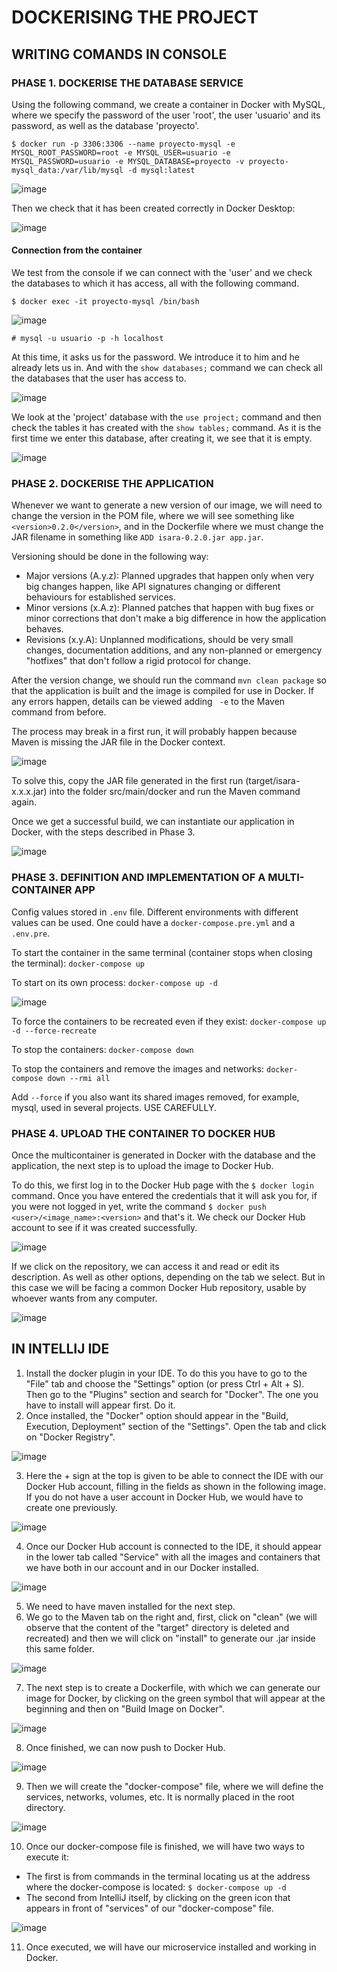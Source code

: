 # DOCKERISING THE PROJECT

## WRITING COMANDS IN CONSOLE

### PHASE 1. DOCKERISE THE DATABASE SERVICE

Using the following command, we create a container in Docker with MySQL, where we specify the password of the user 'root', the user 'usuario' and its password, as well as the database 'proyecto'.

`$ docker run -p 3306:3306 --name proyecto-mysql -e MYSQL_ROOT_PASSWORD=root -e MYSQL_USER=usuario -e MYSQL_PASSWORD=usuario -e MYSQL_DATABASE=proyecto -v proyecto-mysql_data:/var/lib/mysql -d mysql:latest`

![image](https://user-images.githubusercontent.com/98974760/212563524-d450aa55-2466-4f21-8664-3e00aa695f5f.png)

Then we check that it has been created correctly in Docker Desktop:

![image](https://user-images.githubusercontent.com/98974760/212563536-85cb47b1-1c49-4f44-a987-00bbbdaad149.png)

#### Connection from the container

We test from the console if we can connect with the 'user' and we check the databases to which it has access, all with the following command.

`$ docker exec -it proyecto-mysql /bin/bash`

![image](https://user-images.githubusercontent.com/98974760/212563954-8c61459b-9de9-46de-a1d6-ae526cf24bf3.png)

`# mysql -u usuario -p -h localhost`

At this time, it asks us for the password. We introduce it to him and he already lets us in. And with the `show databases;` command we can check all the databases that the user has access to.

![image](https://user-images.githubusercontent.com/98974760/212563975-4cc318dd-85b8-4fea-820f-9110bb4feb73.png)

We look at the 'project' database with the `use project;` command and then check the tables it has created with the `show tables;` command.
As it is the first time we enter this database, after creating it, we see that it is empty.

![image](https://user-images.githubusercontent.com/98974760/212564081-101e92de-784b-480f-ab49-dcc71c5dd4a6.png)


### PHASE 2. DOCKERISE THE APPLICATION

Whenever we want to generate a new version of our image, we will need to change the version
in the POM file, where we will see something like ``<version>0.2.0</version>``, and in
the Dockerfile where we must change the JAR filename in something like ``ADD isara-0.2.0.jar app.jar``.

Versioning should be done in the following way:
- Major versions (A.y.z): Planned upgrades that happen only when very big changes happen, like API signatures changing or different behaviours for established services.
- Minor versions (x.A.z): Planned patches that happen with bug fixes or minor corrections that don't make a big difference in how the application behaves.
- Revisions (x.y.A): Unplanned modifications, should be very small changes, documentation additions, and any non-planned or emergency "hotfixes" that don't follow a rigid protocol for change.

After the version change, we should run the command ``mvn clean package`` so that the application is built and the image is compiled for use in Docker.
If any errors happen, details can be viewed adding `` -e`` to the Maven command from before.

The process may break in a first run, it will probably happen because Maven is missing the JAR file in the Docker context.

![image](https://user-images.githubusercontent.com/98974760/213020455-9f92edb0-0438-440a-b3c3-0e907705f8bc.png)

To solve this, copy the JAR file generated in the first run (target/isara-x.x.x.jar) into the folder src/main/docker and run the Maven command again.

Once we get a successful build, we can instantiate our application in Docker, with the steps described in Phase 3.

![image](https://user-images.githubusercontent.com/98974760/213020006-00c62597-2d61-4df3-a5ba-d9fda5649d38.png)


### PHASE 3. DEFINITION AND IMPLEMENTATION OF A MULTI-CONTAINER APP

Config values stored in ``.env`` file. Different environments with different values can
be used. One could have a ``docker-compose.pre.yml`` and a ``.env.pre``.

To start the container in the same terminal (container stops when closing the terminal):
``docker-compose up``

To start on its own process: ``docker-compose up -d``

![image](https://user-images.githubusercontent.com/98974760/213020638-8a02a797-1d05-4cfc-ae23-3ea30fad31e5.png)


To force the containers to be recreated even if they exist:
``docker-compose up -d --force-recreate``

To stop the containers: ``docker-compose down``

To stop the containers and remove the images and networks:
``docker-compose down --rmi all``

Add ``--force`` if you also want its shared images removed,
for example, mysql, used in several projects. USE CAREFULLY.


### PHASE 4. UPLOAD THE CONTAINER TO DOCKER HUB

Once the multicontainer is generated in Docker with the database and the application, the next step is to upload the image to Docker Hub.

To do this, we first log in to the Docker Hub page with the ``$ docker login`` command. Once you have entered the credentials that it will ask you for, if you were not logged in yet, write the command ``$ docker push <user>/<image_name>:<version>`` and that's it. We check our Docker Hub account to see if it was created successfully.

![image](https://user-images.githubusercontent.com/98974760/213216759-5c257495-12bc-4aef-81d0-1d5139485f25.png)

If we click on the repository, we can access it and read or edit its description. As well as other options, depending on the tab we select. But in this case we will be facing a common Docker Hub repository, usable by whoever wants from any computer.

![image](https://user-images.githubusercontent.com/98974760/213217574-2bc303e6-b617-4c39-b3ba-610f6300a076.png)


## IN INTELLIJ IDE

1. Install the docker plugin in your IDE. To do this you have to go to the "File" tab and choose the "Settings" option (or press Ctrl + Alt + S). Then go to the "Plugins" section and search for "Docker". The one you have to install will appear first. Do it.
2. Once installed, the "Docker" option should appear in the "Build, Execution, Deployment" section of the "Settings". Open the tab and click on "Docker Registry".

![image](https://user-images.githubusercontent.com/98974760/214920697-0f67d7d7-4385-4f4b-a790-9ea260a1e97a.png)

3. Here the + sign at the top is given to be able to connect the IDE with our Docker Hub account, filling in the fields as shown in the following image. If you do not have a user account in Docker Hub, we would have to create one previously.

![image](https://user-images.githubusercontent.com/98974760/214921220-786fa793-374d-4e99-b45a-292f7fdd5632.png)

4. Once our Docker Hub account is connected to the IDE, it should appear in the lower tab called "Service" with all the images and containers that we have both in our account and in our Docker installed.

![image](https://user-images.githubusercontent.com/98974760/214923701-658edc5b-53e7-4713-bc10-7875c384df41.png)

5. We need to have maven installed for the next step.
6. We go to the Maven tab on the right and, first, click on "clean" (we will observe that the content of the "target" directory is deleted and recreated) and then we will click on "install" to generate our .jar inside this same folder.

![image](https://user-images.githubusercontent.com/98974760/214926765-ff4afd37-e3f1-498f-afb4-8b9594a65e25.png)

7. The next step is to create a Dockerfile, with which we can generate our image for Docker, by clicking on the green symbol that will appear at the beginning and then on "Build Image on Docker".

![image](https://user-images.githubusercontent.com/98974760/214927325-ee2695fb-6d32-4c22-bdd1-44dd1ed7d9a7.png)

8. Once finished, we can now push to Docker Hub.

![image](https://user-images.githubusercontent.com/98974760/214927585-cd9db6c0-cad9-4c31-9b36-4cc761130e86.png)

9. Then we will create the "docker-compose" file, where we will define the services, networks, volumes, etc. It is normally placed in the root directory.

![image](https://user-images.githubusercontent.com/98974760/214928192-bc1b4f81-6ecd-4dbe-8ccc-da56997f476c.png)

10. Once our docker-compose file is finished, we will have two ways to execute it:
   - The first is from commands in the terminal locating us at the address where the docker-compose is located: `$ docker-compose up -d`
   - The second from IntelliJ itself, by clicking on the green icon that appears in front of "services" of our "docker-compose" file.

![image](https://user-images.githubusercontent.com/98974760/214929269-22e89f1d-73f2-4c15-ade0-05d36e5529f5.png)

11. Once executed, we will have our microservice installed and working in Docker.
